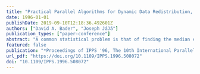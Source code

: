 ```yaml
---
title: "Practical Parallel Algorithms for Dynamic Data Redistribution, Median Finding, and Selection"
date: 1996-01-01
publishDate: 2019-09-10T12:18:36.492601Z
authors: ["David A. Bader", "Joseph JáJá"]
publication_types: ["paper-conference"]
abstract: "A common statistical problem is that of finding the median element in a set of data. This paper presents a fast and portable parallel algorithm for finding the median given a set of elements distributed across a parallel machine. In fact, our algorithm solves the general selection problem that requires the determination of the element of rank i, for an arbitrarily given integer i. Practical algorithms needed by our selection algorithm for the dynamic redistribution of data are also discussed. Our general framework is a distributed memory programming model enhanced by a set of communication primitives. We use efficient techniques for distributing, coalescing, and load balancing data as well as efficient combinations of task and data parallelism. The algorithms have been coded in SPLIT-C and run on a variety of platforms, including the Thinking Machines CM-5, IBM SP-1 and SP-2, Cray Research T3D, Meiko Scientific CS-2, Intel Paragon, and workstation clusters. Our experimental results illustrate the scalability and efficiency of our algorithms across different platforms and improve upon all the related experimental results known to the authors."
featured: false
publication: "*Proceedings of IPPS '96, The 10th International Parallel Processing Symposium, April 15-19, 1996, Honolulu, Hawaii, USA*"
url_pdf: "https://doi.org/10.1109/IPPS.1996.508072"
doi: "10.1109/IPPS.1996.508072"
---
```


